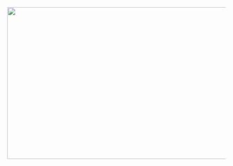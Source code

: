<img src="https://github.com/pritamzope/custom_controls_csharp/blob/master/Microsoft_Office_2013_WinForm_UI/Excel/images/excel_main.png" width="650" height="350"/>
